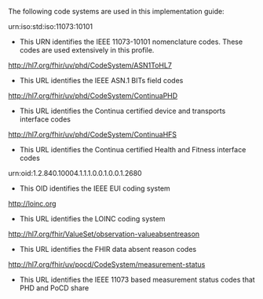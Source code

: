 The following code systems are used in this implementation guide:

urn:iso:std:iso:11073:10101
 - This URN identifies the IEEE 11073-10101 nomenclature codes. These codes are used extensively in this profile.

http://hl7.org/fhir/uv/phd/CodeSystem/ASN1ToHL7
 - This URL identifies the IEEE ASN.1 BITs field codes

http://hl7.org/fhir/uv/phd/CodeSystem/ContinuaPHD
 - This URL identifies the Continua certified device and transports interface codes

http://hl7.org/fhir/uv/phd/CodeSystem/ContinuaHFS
 - This URL identifies the Continua certified Health and Fitness interface codes

urn:oid:1.2.840.10004.1.1.1.0.0.1.0.0.1.2680
 - This OID identifies the IEEE EUI coding system

http://loinc.org
 - This URL identifies the LOINC coding system

http://hl7.org/fhir/ValueSet/observation-valueabsentreason
 - This URL identifies the FHIR data absent reason codes

http://hl7.org/fhir/uv/pocd/CodeSystem/measurement-status
 - This URL identifies the IEEE 11073 based measurement status codes that PHD and PoCD share
